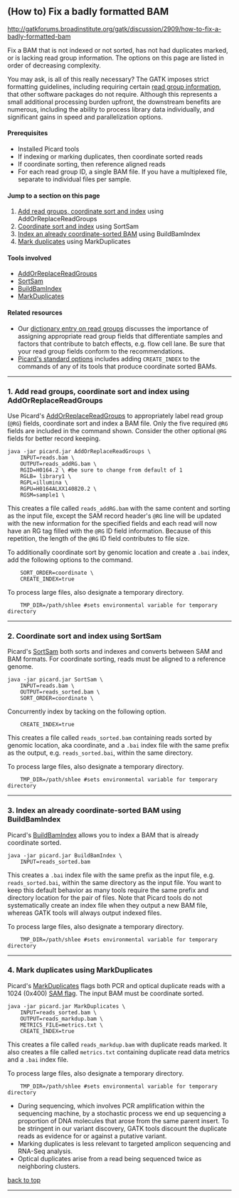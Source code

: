 ## (How to) Fix a badly formatted BAM

http://gatkforums.broadinstitute.org/gatk/discussion/2909/how-to-fix-a-badly-formatted-bam

<p><a name="top"></a></p>
<p>Fix a BAM that is not indexed or not sorted, has not had duplicates marked, or is lacking read group information. The options on this page are listed in order of decreasing complexity.</p>
<p>You may ask, is all of this really necessary? The GATK imposes strict formatting guidelines, including requiring certain <a href="http://gatkforums.broadinstitute.org/discussion/6472/">read group information</a>, that other software packages do not require. Although this represents a small additional processing burden upfront, the downstream benefits are numerous, including the ability to process library data individually, and significant gains in speed and parallelization options. </p>
<h4>Prerequisites</h4>
<ul>
<li>Installed Picard tools</li>
<li>If indexing or marking duplicates, then coordinate sorted reads </li>
<li>If coordinate sorting, then reference aligned reads </li>
<li>For each read group ID, a single BAM file. If you have a multiplexed file, separate to individual files per sample. </li>
</ul>
<h4>Jump to a section on this page</h4>
<ol>
<li><a href="#addRG">Add read groups, coordinate sort and index</a> using AddOrReplaceReadGroups</li>
<li><a href="#sort">Coordinate sort and index</a> using SortSam</li>
<li><a href="#index">Index an already coordinate-sorted BAM</a> using BuildBamIndex</li>
<li><a href="#markduplicates">Mark duplicates</a> using MarkDuplicates</li>
</ol>
<h4>Tools involved</h4>
<ul>
<li><a href="http://broadinstitute.github.io/picard/command-line-overview.html#AddOrReplaceReadGroups">AddOrReplaceReadGroups</a></li>
<li><a href="https://broadinstitute.github.io/picard/command-line-overview.html#SortSam">SortSam</a></li>
<li><a href="broadinstitute.github.io/picard/command-line-overview.html#BuildBamIndex">BuildBamIndex</a></li>
<li><a href="https://broadinstitute.github.io/picard/command-line-overview.html#MarkDuplicates">MarkDuplicates</a></li>
</ul>
<h4>Related resources</h4>
<ul>
<li>Our <a href="http://gatkforums.broadinstitute.org/discussion/6472/">dictionary entry on read groups</a> discusses the importance of assigning appropriate read group fields that differentiate samples and factors that contribute to batch effects, e.g. flow cell lane. Be sure that your read group fields conform to the recommendations.</li>
<li><a href="http://broadinstitute.github.io/picard/command-line-overview.html#Overview">Picard's standard options</a> includes adding <code>CREATE_INDEX</code> to the commands of any of its tools that produce coordinate sorted BAMs.</li>
</ul>
<p><a name="addRG"></a></p>
<hr />
<h3>1. Add read groups, coordinate sort and index using AddOrReplaceReadGroups</h3>
<p>Use Picard's <a href="http://broadinstitute.github.io/picard/command-line-overview.html#AddOrReplaceReadGroups">AddOrReplaceReadGroups</a> to appropriately label read group (<code>@RG</code>) fields, coordinate sort and index a BAM file. Only the five required <code>@RG</code> fields are included in the command shown. Consider the other optional <code>@RG</code> fields for better record keeping. </p>
<pre><code class="pre_md">java -jar picard.jar AddOrReplaceReadGroups \ 
    INPUT=reads.bam \ 
    OUTPUT=reads_addRG.bam \ 
    RGID=H0164.2 \ #be sure to change from default of 1
    RGLB= library1 \ 
    RGPL=illumina \ 
    RGPU=H0164ALXX140820.2 \ 
    RGSM=sample1 \ </code class="pre_md"></pre>
<p>This creates a file called <code>reads_addRG.bam</code> with the same content and sorting as the input file, except the SAM record header's <code>@RG</code> line will be updated with the new information for the specified fields and each read will now have an RG tag filled with the <code>@RG</code> ID field information. Because of this repetition, the length of the <code>@RG</code> ID field contributes to file size.</p>
<p>To additionally coordinate sort by genomic location and create a <code>.bai</code> index, add the following options to the command.</p>
<pre><code class="pre_md">    SORT_ORDER=coordinate \ 
    CREATE_INDEX=true</code class="pre_md"></pre>
<p>To process large files, also designate a temporary directory. </p>
<pre><code class="pre_md">    TMP_DIR=/path/shlee #sets environmental variable for temporary directory</code class="pre_md"></pre>
<p><a name="sort"></a></p>
<hr />
<h3>2. Coordinate sort and index using SortSam</h3>
<p>Picard's <a href="https://broadinstitute.github.io/picard/command-line-overview.html#SortSam">SortSam</a> both sorts and indexes and converts between SAM and BAM formats. For coordinate sorting, reads must be aligned to a reference genome.</p>
<pre><code class="pre_md">java -jar picard.jar SortSam \ 
    INPUT=reads.bam \ 
    OUTPUT=reads_sorted.bam \ 
    SORT_ORDER=coordinate \</code class="pre_md"></pre>
<p>Concurrently index by tacking on the following option.</p>
<pre><code class="pre_md">    CREATE_INDEX=true</code class="pre_md"></pre>
<p>This creates a file called <code>reads_sorted.bam</code> containing reads sorted by genomic location, aka coordinate, and a <code>.bai</code> index file with the same prefix as the output, e.g. <code>reads_sorted.bai</code>, within the same directory.</p>
<p>To process large files, also designate a temporary directory. </p>
<pre><code class="pre_md">    TMP_DIR=/path/shlee #sets environmental variable for temporary directory</code class="pre_md"></pre>
<p><a name="index"></a></p>
<hr />
<h3>3. Index an already coordinate-sorted BAM using BuildBamIndex</h3>
<p>Picard's <a href="broadinstitute.github.io/picard/command-line-overview.html#BuildBamIndex">BuildBamIndex</a> allows you to index a BAM that is already coordinate sorted.</p>
<pre><code class="pre_md">java -jar picard.jar BuildBamIndex \ 
    INPUT=reads_sorted.bam </code class="pre_md"></pre>
<p>This creates a <code>.bai</code> index file with the same prefix as the input file, e.g. <code>reads_sorted.bai</code>, within the same directory as the input file. You want to keep this default behavior as many tools require the same prefix and directory location for the pair of files. Note that Picard tools do not systematically create an index file when they output a new BAM file, whereas GATK tools will always output indexed files.</p>
<p>To process large files, also designate a temporary directory. </p>
<pre><code class="pre_md">    TMP_DIR=/path/shlee #sets environmental variable for temporary directory</code class="pre_md"></pre>
<p><a name="markduplicates"></a></p>
<hr />
<h3>4. Mark duplicates using MarkDuplicates</h3>
<p>Picard's <a href="https://broadinstitute.github.io/picard/command-line-overview.html#MarkDuplicates">MarkDuplicates</a> flags both PCR and optical duplicate reads with a 1024 (0x400) <a href="https://broadinstitute.github.io/picard/explain-flags.html">SAM flag</a>. The input BAM must be coordinate sorted.</p>
<pre><code class="pre_md">java -jar picard.jar MarkDuplicates \ 
    INPUT=reads_sorted.bam \ 
    OUTPUT=reads_markdup.bam \
    METRICS_FILE=metrics.txt \
    CREATE_INDEX=true</code class="pre_md"></pre>
<p>This creates a file called <code>reads_markdup.bam</code> with duplicate reads marked. It also creates a file called <code>metrics.txt</code> containing duplicate read data metrics and a <code>.bai</code> index file.</p>
<p>To process large files, also designate a temporary directory. </p>
<pre><code class="pre_md">    TMP_DIR=/path/shlee #sets environmental variable for temporary directory</code class="pre_md"></pre>
<ul>
<li>During sequencing, which involves PCR amplification within the sequencing machine, by a stochastic process we end up sequencing a proportion of DNA molecules that arose from the same parent insert. To be stringent in our variant discovery, GATK tools discount the duplicate reads as evidence for or against a putative variant. </li>
<li>Marking duplicates is less relevant to targeted amplicon sequencing and RNA-Seq analysis. </li>
<li>Optical duplicates arise from a read being sequenced twice as neighboring clusters.</li>
</ul>
<p><a href="#top">back to top</a></p>
<hr />